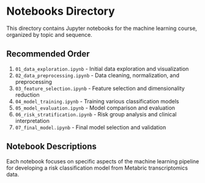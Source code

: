 # Notebooks Directory

This directory contains Jupyter notebooks for the machine learning course, organized by topic and sequence.

## Recommended Order

1. `01_data_exploration.ipynb` - Initial data exploration and visualization
2. `02_data_preprocessing.ipynb` - Data cleaning, normalization, and preprocessing
3. `03_feature_selection.ipynb` - Feature selection and dimensionality reduction
4. `04_model_training.ipynb` - Training various classification models
5. `05_model_evaluation.ipynb` - Model comparison and evaluation
6. `06_risk_stratification.ipynb` - Risk group analysis and clinical interpretation
7. `07_final_model.ipynb` - Final model selection and validation

## Notebook Descriptions

Each notebook focuses on specific aspects of the machine learning pipeline for developing a risk classification model from Metabric transcriptomics data.